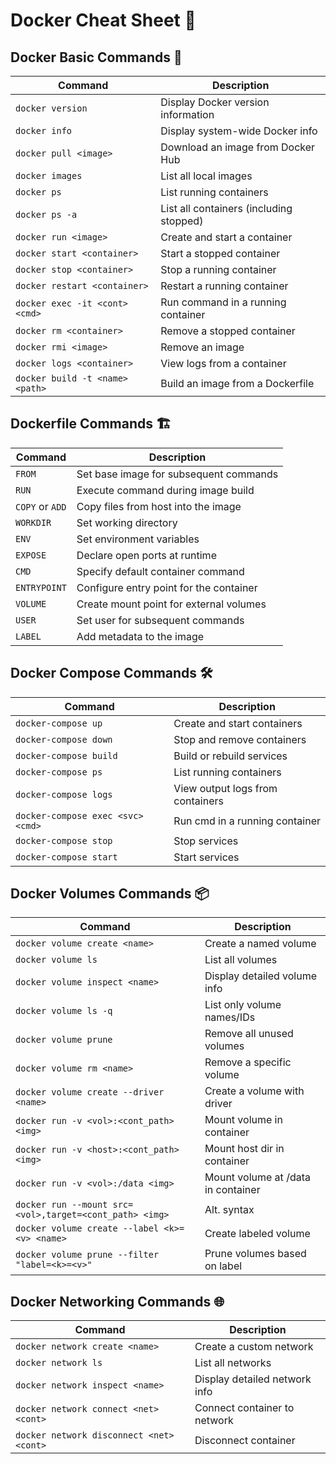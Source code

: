 # Docker Cheat Sheet 🐳

## Docker Basic Commands 🚀

| Command                          | Description                                 |
|----------------------------------|---------------------------------------------|
| `docker version`                 | Display Docker version information          |
| `docker info`                    | Display system-wide Docker info             |
| `docker pull <image>`            | Download an image from Docker Hub           |
| `docker images`                  | List all local images                       |
| `docker ps`                      | List running containers                     |
| `docker ps -a`                   | List all containers (including stopped)     |
| `docker run <image>`             | Create and start a container                |
| `docker start <container>`       | Start a stopped container                   |
| `docker stop <container>`        | Stop a running container                    |
| `docker restart <container>`     | Restart a running container                 |
| `docker exec -it <cont> <cmd>`   | Run command in a running container          |
| `docker rm <container>`          | Remove a stopped container                  |
| `docker rmi <image>`             | Remove an image                            |
| `docker logs <container>`        | View logs from a container                 |
| `docker build -t <name> <path>`  | Build an image from a Dockerfile           |

## Dockerfile Commands 🏗️

| Command                          | Description                                 |
|----------------------------------|---------------------------------------------|
| `FROM`                           | Set base image for subsequent commands     |
| `RUN`                            | Execute command during image build          |
| `COPY` or `ADD`                  | Copy files from host into the image         |
| `WORKDIR`                        | Set working directory                       |
| `ENV`                            | Set environment variables                   |
| `EXPOSE`                         | Declare open ports at runtime               |
| `CMD`                            | Specify default container command           |
| `ENTRYPOINT`                     | Configure entry point for the container    |
| `VOLUME`                         | Create mount point for external volumes    |
| `USER`                           | Set user for subsequent commands            |
| `LABEL`                          | Add metadata to the image                   |

## Docker Compose Commands 🛠️

| Command                          | Description                                 |
|----------------------------------|---------------------------------------------|
| `docker-compose up`              | Create and start containers                |
| `docker-compose down`            | Stop and remove containers                 |
| `docker-compose build`           | Build or rebuild services                  |
| `docker-compose ps`              | List running containers                    |
| `docker-compose logs`            | View output logs from containers           |
| `docker-compose exec <svc> <cmd>`| Run cmd in a running container            |
| `docker-compose stop`            | Stop services                               |
| `docker-compose start`           | Start services                              |

## Docker Volumes Commands 📦

| Command                          | Description                                 |
|----------------------------------|---------------------------------------------|
| `docker volume create <name>`    | Create a named volume                      |
| `docker volume ls`               | List all volumes                           |
| `docker volume inspect <name>`   | Display detailed volume info               |
| `docker volume ls -q`            | List only volume names/IDs                 |
| `docker volume prune`            | Remove all unused volumes                  |
| `docker volume rm <name>`        | Remove a specific volume                   |
| `docker volume create --driver <name>` | Create a volume with driver            |
| `docker run -v <vol>:<cont_path> <img>` | Mount volume in container            |
| `docker run -v <host>:<cont_path> <img>`| Mount host dir in container         |
| `docker run -v <vol>:/data <img>`| Mount volume at /data in container         |
| `docker run --mount src=<vol>,target=<cont_path> <img>`| Alt. syntax |
| `docker volume create --label <k>=<v> <name>`| Create labeled volume               |
| `docker volume prune --filter "label=<k>=<v>"`| Prune volumes based on label    |

## Docker Networking Commands 🌐

| Command                          | Description                                 |
|----------------------------------|---------------------------------------------|
| `docker network create <name>`   | Create a custom network                    |
| `docker network ls`              | List all networks                          |
| `docker network inspect <name>`  | Display detailed network info              |
| `docker network connect <net> <cont>` | Connect container to network           |
| `docker network disconnect <net> <cont>` | Disconnect container                  |

